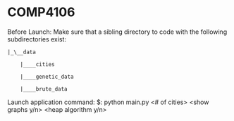 # COMP4106

Before Launch:
Make sure that a sibling directory to code with the following subdirectories exist:


	|_\__data

		|____cities
		
		|____genetic_data
		
		|____brute_data

Launch application command:
$: python main.py <# of cities> <show graphs y/n> <heap algorithm y/n>
